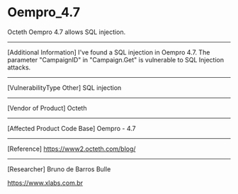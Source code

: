 # Oempro_4.7
Octeth Oempro 4.7 allows SQL injection.

------------------------------------------

[Additional Information]
I've found a SQL injection in Oempro 4.7. The parameter "CampaignID" in "Campaign.Get" is vulnerable to SQL Injection attacks.

------------------------------------------

[VulnerabilityType Other]
SQL injection

------------------------------------------

[Vendor of Product]
Octeth

------------------------------------------

[Affected Product Code Base]
Oempro - 4.7

------------------------------------------

[Reference]
https://www2.octeth.com/blog/

------------------------------------------
[Researcher]
Bruno de Barros Bulle

https://www.xlabs.com.br

